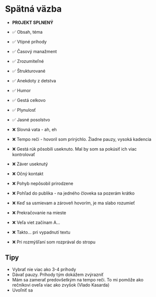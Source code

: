 # Spätná väzba

- **PROJEKT SPLNENÝ**

- ✅ Obsah, téma
- ✅ Vtipné príhody
- ✅ Časový manažment
- ✅ Zrozumiteľné
- ✅ Štrukturované
- ✅ Anekdoty z detstva
- ✅ Humor
- ✅ Gestá celkovo
- ✅ Plynulosť
- ✅ Jasné posolstvo
- ❌ Slovná vata - ah, eh
- ❌ Tempo reči - hovoril som prirýchlo. Žiadne pauzy, vysoká kadencia
- ❌ Gestá rúk pôsobili useknuto. Mal by som sa pokúsiť ich viac kontrolovať
- ❌ Záver useknutý
- ❌ Očný kontakt
- ❌ Pohyb nepôsobil prirodzene
- ❌ Pohľad do publika - na jedného človeka sa pozerám krátko
- ❌ Keď sa usmievam a zároveň hovorím, je ma slabo rozumieť
- ❌ Prekračovanie na mieste
- ❌ Veľa viet začínam A...
- ❌ Takto... pri vypadnutí textu
- ❌ Pri rozmýšľaní som rozprával do stropu

## Tipy
- Vybrať nie viac ako 3-4 príhody
- Dávať pauzy. Príhody tým dokážem zvýrazniť
- Mám sa zamerať predovšetkým na tempo reči. To mi pomôže ako rečníkovi oveľa viac ako zvyšok (Vlado Kasarda)
- Uvoľniť sa
